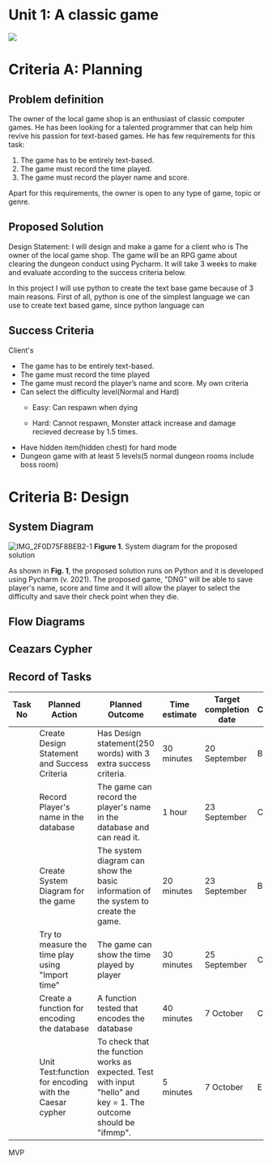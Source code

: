 # Unit 1: A classic game 
![](game.gif)

# Criteria A: Planning

## Problem definition

The owner of the local game shop is an enthusiast of classic computer games. He has been looking for a talented programmer that can help him revive his passion for text-based games. He has few requirements for this task:

1. The game has to be entirely text-based.
2. The game must record the time played.
3. The game must record the player name and score.

Apart for this requirements, the owner is open to any type of game, topic or genre.

## Proposed Solution
Design Statement:
I will design and make a game for a client who is The owner of the local game shop. The game will be an RPG game about clearing the dungeon conduct using Pycharm.
It will take 3 weeks to make and evaluate according to the success criteria below.

In this project I will use python to create the text base game because of 3 main reasons. First of all, python is one of the simplest language we can use to create text based game, since python language can 
## Success Criteria

Client's
- The game has to be entirely text-based.
- The game must record the time played
- The game must record the player’s name and score.
My own criteria
- Can select the difficulty level(Normal and Hard)
   -   Easy:
     Can respawn when dying

  -  Hard:
    Cannot respawn, 
    Monster attack increase and damage recieved decrease by 1.5 times.
- Have hidden item(hidden chest) for hard mode
- Dungeon game with at least 5 levels(5 normal dungeon rooms include boss room)


# Criteria B: Design

## System Diagram
![IMG_2F0D75F8BEB2-1](https://user-images.githubusercontent.com/82266864/135953524-507fe1af-f51b-48ba-82ed-0afa2cd38b9c.jpeg)
**Figure 1.** System diagram for the proposed solution

As shown in **Fig. 1**, the proposed solution runs on Python and it is developed using Pycharm (v. 2021). The proposed game, "DNG" will be able to save player's name, score and time and it will allow the player to select the difficulty and save their check point when they die.
## Flow Diagrams
## Ceazars Cypher
## Record of Tasks
| Task No | Planned Action                                         | Planned Outcome                                                                                                   | Time estimate | Target completion date | Criterion |
|---------|--------------------------------------------------------|-------------------------------------------------------------------------------------------------------------------|---------------|------------------------|-----------|
|         | Create Design Statement and Success Criteria           | Has Design statement(250 words) with 3 extra success criteria.                                                    | 30 minutes    | 20 September           | B         |
|         | Record Player's name in the database                   | The game can record the player's name in the database and can read it.                                            | 1 hour        | 23 September           | C         |
|         | Create System Diagram for the game                     | The system diagram can show the basic information of the system to create the game.                               | 20 minutes    | 23 September           | B         |
|         | Try to measure the time play using "Import time"       | The game can show the time played by player                                                                       | 30 minutes    | 25 September           | C         |
|         | Create a function for encoding the database            | A function tested that encodes the database                                                                       | 40 minutes    | 7 October              | C         |
|         | Unit Test:function for encoding with the Caesar cypher | To check that the function works as expected. Test with input "hello" and key = 1. The outcome should be "ifmmp". | 5 minutes     | 7 October              | E         |


MVP
